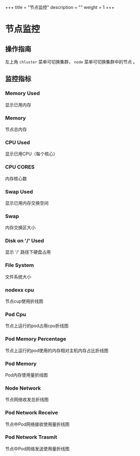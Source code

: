 +++
title = "节点监控"
description = ""
weight = 1
+++

# 节点监控

## 操作指南

左上角 `chluster` 菜单可切换集群， `node` 菜单可切换集群中的节点 。

## 监控指标

### Memory Used

显示已用内存

### Memory

节点总内存

### CPU Used

显示已用CPU（每个核心）

### CPU CORES

内存核心数

### Swap Used

显示已用内存交换空间

### Swap

内存交换区大小

### Disk on '/' Used

显示 '/' 路径下硬盘占用

### File System

文件系统大小

### nodexx cpu

节点cup使用折线图

### Pod Cpu

节点上运行的pod占用cpu折线图

### Pod Memory Percentage

节点上运行的pod使用的内存相对主机内存占比折线图

### Pod Memory

Pod内存使用量折线图

### Node Network

节点网络收发总折线图

### Pod Network Receive

节点中Pod网络接收使用量折线图

### Pod Network Trasmit

节点中Pod网络发送使用量折线图